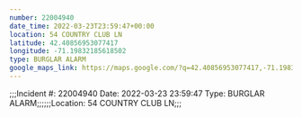 ```yaml
---
number: 22004940
date_time: 2022-03-23T23:59:47+00:00
location: 54 COUNTRY CLUB LN
latitude: 42.40856953077417
longitude: -71.19832185618502
type: BURGLAR ALARM
google_maps_link: https://maps.google.com/?q=42.40856953077417,-71.19832185618502
---
```


;;;Incident #: 22004940   Date: 2022-03-23 23:59:47   Type: BURGLAR ALARM;;;;;;Location: 54 COUNTRY CLUB LN;;;
